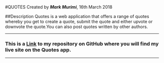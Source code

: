 #QUOTES
Created by ***Mark Murimi***, 16th March 2018

##Description
Quotes is a web application that offers a range of quotes whereby you get to create a quote, submit the quote and either upvote or downvote the quote.You can also post quotes written by other authors.

---
### This is a [Link](https://github.com/markmurimi/Quotes) to my repository on GitHub where you will find my live site on the Quotes app.

---
